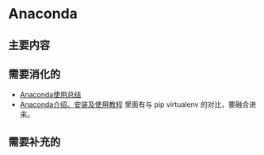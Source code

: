 # Anaconda



## 主要内容



## 需要消化的

- [Anaconda使用总结](https://www.cnblogs.com/carlyao/p/6929459.html)
- [Anaconda介绍、安装及使用教程](https://zhuanlan.zhihu.com/p/32925500) 里面有与 pip  virtualenv 的对比，要融合进来。

## 需要补充的

